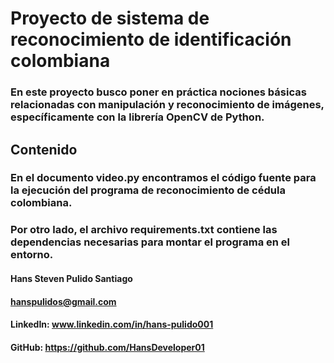 # Proyecto de sistema de reconocimiento de identificación colombiana
### En este proyecto busco poner en práctica nociones básicas relacionadas con manipulación y reconocimiento de imágenes, específicamente con la librería OpenCV de Python.

## Contenido
### En el documento video.py encontramos el código fuente para la ejecución del programa de reconocimiento de cédula colombiana.
### Por otro lado, el archivo requirements.txt contiene las dependencias necesarias para montar el programa en el entorno.

#### Hans Steven Pulido Santiago
#### hanspulidos@gmail.com
#### LinkedIn: www.linkedin.com/in/hans-pulido001
#### GitHub: https://github.com/HansDeveloper01